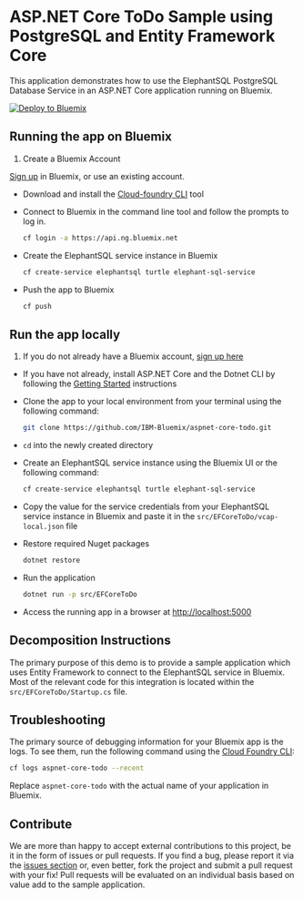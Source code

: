 # ASP.NET Core ToDo Sample using PostgreSQL and Entity Framework Core

This application demonstrates how to use the ElephantSQL PostgreSQL Database Service in an ASP.NET Core application running on Bluemix.

[![Deploy to Bluemix](https://bluemix.net/deploy/button.png)](https://bluemix.net/deploy)

## Running the app on Bluemix

1. Create a Bluemix Account

  [Sign up][sign_up] in Bluemix, or use an existing account.

+ Download and install the [Cloud-foundry CLI][cloud_foundry] tool

+ Connect to Bluemix in the command line tool and follow the prompts to log in.

  ```sh
  cf login -a https://api.ng.bluemix.net
  ```

+ Create the ElephantSQL service instance in Bluemix
  ```sh
  cf create-service elephantsql turtle elephant-sql-service
  ```

+ Push the app to Bluemix
  ```sh
  cf push
  ```

## Run the app locally

1. If you do not already have a Bluemix account, [sign up here][sign_up]
+ If you have not already, install ASP.NET Core and the Dotnet CLI by following the [Getting Started][] instructions
+ Clone the app to your local environment from your terminal using the following command:

  ```sh
  git clone https://github.com/IBM-Bluemix/aspnet-core-todo.git
  ```

+ `cd` into the newly created directory
+ Create an ElephantSQL service instance using the Bluemix UI or the following command:

  ```sh
  cf create-service elephantsql turtle elephant-sql-service
  ```

+ Copy the value for the service credentials from your ElephantSQL service instance in Bluemix and paste it in the `src/EFCoreToDo/vcap-local.json` file
+ Restore required Nuget packages

  ```sh
  dotnet restore
  ```

+ Run the application

  ```sh
  dotnet run -p src/EFCoreToDo
  ```

+ Access the running app in a browser at [http://localhost:5000](http://localhost:5000)

## Decomposition Instructions

The primary purpose of this demo is to provide a sample application which uses Entity Framework to connect to the ElephantSQL service in Bluemix.
Most of the relevant code for this integration is located within the `src/EFCoreToDo/Startup.cs` file.

## Troubleshooting

The primary source of debugging information for your Bluemix app is the logs.  To see them, run the following command using the [Cloud Foundry CLI][cloud_foundry]:

```sh
cf logs aspnet-core-todo --recent
```

Replace `aspnet-core-todo` with the actual name of your application in Bluemix.

## Contribute

We are more than happy to accept external contributions to this project, be it in the form of issues or pull requests.  If you find a bug, please report it via the [issues section][repo_issues] or, even better, fork the project and submit a pull request with your fix!  Pull requests will be evaluated on an individual basis based on value add to the sample application.

[Getting Started]: https://www.microsoft.com/net/core
[sign_up]: http://bluemix.net/
[cloud_foundry]: https://github.com/cloudfoundry/cli
[repo_issues]: https://github.com/IBM-Bluemix/aspnet-core-todo/issues
